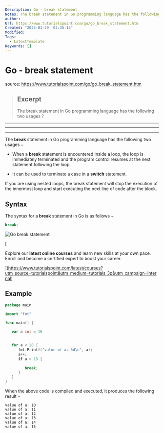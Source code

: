 ```yaml
---
Description: Go - break statement
Notes: The break statement in Go programming language has the following two usages ?
author: 
Url: https://www.tutorialspoint.com/go/go_break_statement.htm
Created: "2025-01-29  02:35:15"
Modified: 
Tags:
  - LatextTemplate
Keywords: []
---
```


# Go - break statement

source: https://www.tutorialspoint.com/go/go_break_statement.htm

> ## Excerpt
> The break statement in Go programming language has the following two usages ?

---
___

___

The **break** statement in Go programming language has the following two usages −

-   When a **break** statement is encountered inside a loop, the loop is immediately terminated and the program control resumes at the next statement following the loop.
    
-   It can be used to terminate a case in a **switch** statement.
    

If you are using nested loops, the break statement will stop the execution of the innermost loop and start executing the next line of code after the block.

## Syntax

The syntax for a **break** statement in Go is as follows −

```go
break;
```

![Go break statement](https://www.tutorialspoint.com/go/images/go_break_statement.jpg)

[

Explore our **latest online courses** and learn new skills at your own pace. Enroll and become a certified expert to boost your career.

](https://www.tutorialspoint.com/latest/courses?utm_source=tutorialspoint&utm_medium=tutorials_3p&utm_campaign=internal)

## Example

```go
package main

import "fmt"

func main() {
   
   var a int = 10

   
   for a < 20 {
      fmt.Printf("value of a: %d\n", a);
      a++;
      if a > 15 {
         
         break;
      }
   }
}
```

When the above code is compiled and executed, it produces the following result −

```
value of a: 10
value of a: 11
value of a: 12
value of a: 13
value of a: 14
value of a: 15
```
